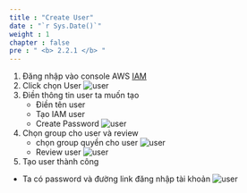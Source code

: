 ```yaml
---
title : "Create User"
date : "`r Sys.Date()`"
weight : 1
chapter : false
pre : " <b> 2.2.1 </b> "
---
```



1. Đăng nhập vào console AWS [IAM](https://console.aws.amazon.com/)
2. Click chọn User ![user](/images/1.account/user-01.png)
3. Điền thông tin user ta muốn tạo 
    + Điền tên user
    + Tạo IAM user
    + Create Password
![user](/images/1.account/user-02.png)
4. Chọn group cho user và review
    + chọn group quyền cho user ![user](/images/1.account/user-03.png)
    + Review user ![user](/images/1.account/user-04.png)
5. Tạo user thành công
- Ta có password và đường link đăng nhập tài khoản
![user](/images/1.account/user-05.png)


 